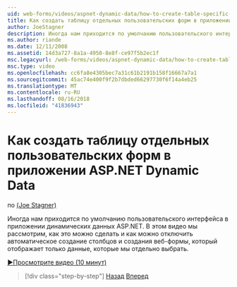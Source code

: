 ```yaml
---
uid: web-forms/videos/aspnet-dynamic-data/how-to-create-table-specific-custom-forms-in-an-aspnet-dynamic-data-application
title: Как создать таблицу отдельных пользовательских форм в приложении ASP.NET Dynamic Data | Документация Майкрософт
author: JoeStagner
description: Иногда нам приходится по умолчанию пользовательского интерфейса в приложении динамических данных ASP.NET. В этом видео вы узнаете, как это можно сделать, и как мы можем отключить...
ms.author: riande
ms.date: 12/11/2008
ms.assetid: 14d3a727-8a1a-4950-8e8f-ce97f5b2ec1f
msc.legacyurl: /web-forms/videos/aspnet-dynamic-data/how-to-create-table-specific-custom-forms-in-an-aspnet-dynamic-data-application
msc.type: video
ms.openlocfilehash: cc6fa8e4305bec7a31c61b2191b158f16667a7a1
ms.sourcegitcommit: 45ac74e400f9f2b7dbded66297730f6f14a4eb25
ms.translationtype: MT
ms.contentlocale: ru-RU
ms.lasthandoff: 08/16/2018
ms.locfileid: "41836943"
---
```

<a name="how-to-create-table-specific-custom-forms-in-an-aspnet-dynamic-data-application"></a>Как создать таблицу отдельных пользовательских форм в приложении ASP.NET Dynamic Data
====================
по [(Joe Stagner)](https://github.com/JoeStagner)

Иногда нам приходится по умолчанию пользовательского интерфейса в приложении динамических данных ASP.NET. В этом видео мы рассмотрим, как это можно сделать и как можно отключить автоматическое создание столбцов и создания веб-формы, который отображает только данные, которые мы отдельно выбрать.

[&#9654;Просмотрите видео (10 минут)](https://channel9.msdn.com/Blogs/ASP-NET-Site-Videos/how-to-create-table-specific-custom-forms-in-an-aspnet-dynamic-data-application)

> [!div class="step-by-step"]
> [Назад](how-to-remove-columns-from-your-dynamicdata-data-grids.md)
> [Вперед](aspnet-dynamic-data-custom-form-formatting.md)
